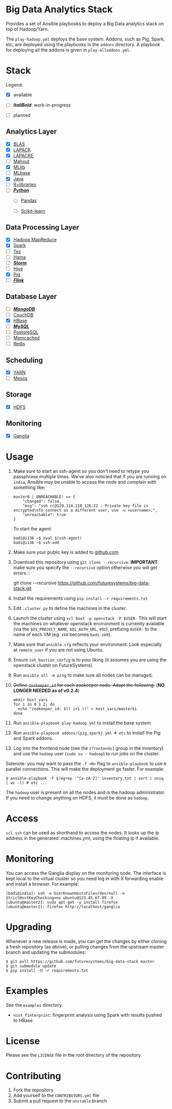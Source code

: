 # Big Data Analytics Stack

Provides a set of Ansible playbooks to deploy a Big Data analytics
stack on top of Hadoop/Yarn.

The `play-hadoop.yml` deploys the base system. Addons, such as Pig,
Spark, etc, are deployed using the playbooks in the `addons`
directory. A playbook for deploying all the addons is given in
`play-alladdons.yml`.


# Stack

Legend:
  - [X] available
  - [ ] **_ItaliBold_**: work-in-progress
  - [ ] planned


## Analytics Layer

- [X] [BLAS](http://www.netlib.org/blas/)
- [X] [LAPACK](http://www.netlib.org/lapack/)
- [X] [LAPACKE](http://www.netlib.org/lapack/lapacke.html)
- [ ] [Mahout](http://mahout.apache.org/)
- [X] [MLlib](http://spark.apache.org/docs/latest/mllib-guide.html)
- [ ] [MLbase](http://www.mlbase.org/)
- [X] [Java](https://www.java.com/en/)
- [ ] [R+libraries](https://cran.r-project.org/web/packages/available_packages_by_date.html)
- [ ] [**_Python_**](https://www.python.org/)
  * [ ] [Pandas](http://pandas.pydata.org/)
  * [ ] [Scikit-learn](http://scikit-learn.org/stable/)


## Data Processing Layer

- [X] [Hadoop MapReduce](https://hadoop.apache.org/docs/r1.2.1/mapred_tutorial.html)
- [X] [Spark](http://spark.apache.org/)
- [ ] [Tez](https://tez.apache.org/)
- [ ] [Hama](https://hama.apache.org/)
- [ ] [**_Storm_**](http://storm.apache.org/)
- [ ] [Hive](https://hive.apache.org/)
- [X] [Pig](https://pig.apache.org/)
- [ ] [**_Flink_**](https://flink.apache.org/)

## Database Layer

- [ ] [**_MongoDB_**](https://www.mongodb.org/)
- [ ] [CouchDB](http://couchdb.apache.org/)
- [X] [HBase](https://hbase.apache.org/)
- [ ] [**_MySQL_**](https://www.mysql.com/)
- [ ] [PostgreSQL](https://www.mysql.com/)
- [ ] [Memcached](http://memcached.org/)
- [ ] [Redis](http://redis.io/)

## Scheduling

  * [X] [YARN](https://hadoop.apache.org/docs/r2.7.1/hadoop-yarn/hadoop-yarn-site/FairScheduler.html)
  * [ ] [Mesos](http://mesos.apache.org/)

## Storage

  * [X] [HDFS](https://hadoop.apache.org/docs/r1.2.1/hdfs_design.html)

## Monitoring

  * [X] [Ganglia](http://ganglia.info/?p=88)


# Usage

1. Make sure to start an ssh-agent so you don't need to retype you passphrase multiple times.
We've also noticied that if you are running on `india`, Ansible may be unable to access the node and complain with something like:

   ```
   master0 | UNREACHABLE! => {
       "changed": false,
       "msg": "ssh cc@129.114.110.126:22 : Private key file is encrypted\nTo connect as a different user, use -u <username>.",
       "unreachable": true
   }
   ```


   To start the agent:

   ```
   badi@i136 ~$ eval $(ssh-agent)
   badi@i136 ~$ ssh-add
   ```


1. Make sure your public key is added to [github.com](https://github.com/settings/keys)
1. Download this repository using `git clone --recursive`. **IMPORTANT**: make sure you specify the `--recursive` option otherwise you will get errors.::

      git clone --recursive https://github.com/futuresystems/big-data-stack.git

1. Install the requirements using `pip install -r requirements.txt`
1. Edit `.cluster.py` to define the machines in the cluster.
1. Launch the cluster using `vcl boot -p openstack -P $USER-` This
   will start the machines on whatever openstack environment is
   currently available (via the `$OS_PROJECT_NAME`, `$OS_AUTH_URL`,
   etc), prefixing `$USER-` to the name of each VM (eg. `zk0` becomes
   `badi-zk0`).
1. Make sure that `ansible.cfg` reflects your environment. Look
   especially at `remote_user` if you are not using Ubuntu.
1. Ensure `ssh_bastion_config` is to your liking (it assumes you are
   using the openstack cluster on FutureSystems).
1. Run `ansible all -m ping` to make sure all nodes can be managed.
1. ~~Define `zookeeper_id` for each zookeeper node. Adapt the following:~~ (**NO LONGER NEEDED as of v0.2.4**)

    ```
    mkdir host_vars
    for i in 0 1 2; do
      echo "zookeeper_id: $(( i+1 ))" > host_vars/master$i
    done
    ```

1. Run `ansible-playbook play-hadoop.yml` to install the base system
1. Run `ansible-playbook addons/{pig,spark}.yml # etc` to install the
   Pig and Spark addons.
1. Log into the frontend node (see the `[frontends]` group in the inventory) and use the `hadoop` user (`sudo su - hadoop`) to run jobs on the cluster.


Sidenote: you may want to pass the `-f <N>` flag to `ansible-playbook` to use `N` parallel connections.
This will make the deployment go faster.
For example:

```
$ ansible-playbook -f $(egrep '^[a-zA-Z]' inventory.txt | sort | uniq | wc -l) # etc ...
```

The `hadoop` user is present on all the nodes and is the hadoop administrator.
If you need to change anything on HDFS, it must be done as `hadoop`.


# Access

`vcl ssh` can be used as shorthand to access the nodes.
It looks up the ip address in the generated .machines.yml, using the floating ip if available.

# Monitoring

You can access the Ganglia display on the monitoring node.
The interface is kept local to the virtual cluster so you need log in with X forwarding enable and install a browser.
For example:

```
[badi@india]: ssh -o UserKnownHostsFile=/dev/null -o StrictHostKeyChecking=no ubuntu@123.45.67.89 -X
[ubuntu@master2]: sudo apt-get -y install firefox
[ubuntu@master2]: firefox http://localhost/ganglia
```


# Upgrading

Whenever a new release is made, you can get the changes by either cloning a fresh repository (as above), or pulling changes from the upstream master branch and updating the submodules:

```
$ git pull https://github.com/futuresystems/big-data-stack master
$ git submodule update
$ pip install -U -r requirements.txt
```


# Examples

See the `examples` directory:

- `nist_finterprint`: fingerprint analysis using Spark with results pushed to HBase


# License

Please see the `LICENSE` file in the root directory of the repository.


# Contributing

1. Fork the repository
1. Add yourself to the `CONTRIBUTORS.yml` file
1. Submit a pull request to the `unstable` branch


<!-- # Stack Components -->

<!-- This is a list of the components with the associated information: -->
<!-- - description of purpose -->
<!-- - summary of general usage -->
<!-- - references (with links) to any scientific publications by the authors -->
<!-- - official documentation -->
<!-- - links to third party tutorials and demonstrations -->

<!-- The name of the technology should link to the project webpage -->
